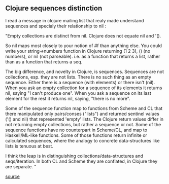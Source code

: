 

## Clojure sequences distinction

I read a message in clojure mailing list that realy made understand sequences 
and specialy their relationship to nil : 

"Empty collections are distinct from nil. Clojure does not equate nil 
and '(). 

So nil maps most closely to your notion of #f than anything else. You 
could write your string->numbers function in Clojure returning (1 2 
3), () (no numbers), or nil (not parseable). i.e. as a function that 
returns a list, rather than as a function that returns a seq. 

The big difference, and novelty in Clojure, is sequences. Sequences 
are not collections, esp. they are not lists. There is no such thing 
as an empty sequence. Either there is a sequence (with elements) or 
there isn't (nil). When you ask an empty collection for a sequence of 
its elements it returns nil, saying "I can't produce one". When you 
ask a sequence on its last element for the rest it returns nil, 
saying, "there is no more". 

Some of the sequence function map to functions from Scheme and CL that 
there manipulated only pairs/conses ("lists") and returned sentinel 
values ('() and nil) that represented 'empty' lists. The Clojure 
return values differ in not returning empty collections, but rather a 
sequence or not. Some of the sequence functions have no counterpart in 
Scheme/CL, and map to Haskell/ML-like functions. Some of those 
functions return infinite or calculated sequences, where the analogy 
to concrete data-structures like lists is tenuous at best. 

I think the leap is in distinguishing collections/data-structures and 
seqs/iteration. In both CL and Scheme they are conflated, in Clojure 
they are separate. "

[source](https://groups.google.com/forum/#!msg/clojure/OnagUrQZ1NE/Uwm8fvakuTQJ)
